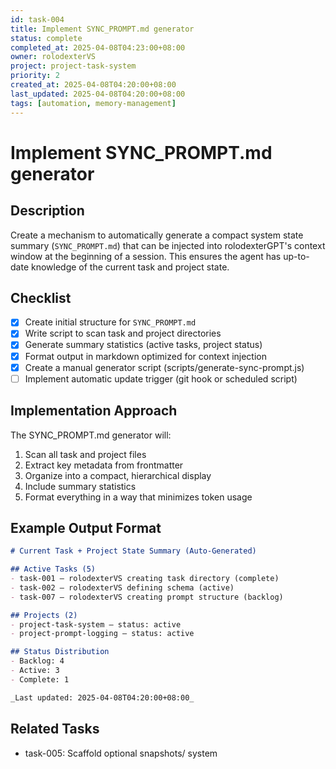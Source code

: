 ```yaml
---
id: task-004
title: Implement SYNC_PROMPT.md generator
status: complete
completed_at: 2025-04-08T04:23:00+08:00
owner: rolodexterVS
project: project-task-system
priority: 2
created_at: 2025-04-08T04:20:00+08:00
last_updated: 2025-04-08T04:20:00+08:00
tags: [automation, memory-management]
---
```


# Implement SYNC_PROMPT.md generator

## Description
Create a mechanism to automatically generate a compact system state summary (`SYNC_PROMPT.md`) that can be injected into rolodexterGPT's context window at the beginning of a session. This ensures the agent has up-to-date knowledge of the current task and project state.

## Checklist
- [x] Create initial structure for `SYNC_PROMPT.md`
- [x] Write script to scan task and project directories
- [x] Generate summary statistics (active tasks, project status)
- [x] Format output in markdown optimized for context injection
- [x] Create a manual generator script (scripts/generate-sync-prompt.js)
- [ ] Implement automatic update trigger (git hook or scheduled script)

## Implementation Approach
The SYNC_PROMPT.md generator will:
1. Scan all task and project files
2. Extract key metadata from frontmatter
3. Organize into a compact, hierarchical display
4. Include summary statistics
5. Format everything in a way that minimizes token usage

## Example Output Format
```md
# Current Task + Project State Summary (Auto-Generated)

## Active Tasks (5)
- task-001 — rolodexterVS creating task directory (complete)
- task-002 — rolodexterVS defining schema (active)
- task-007 — rolodexterVS creating prompt structure (backlog)

## Projects (2)
- project-task-system — status: active
- project-prompt-logging — status: active

## Status Distribution
- Backlog: 4
- Active: 3
- Complete: 1

_Last updated: 2025-04-08T04:20:00+08:00_
```

## Related Tasks
- task-005: Scaffold optional snapshots/ system
